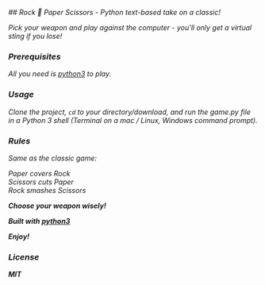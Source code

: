<i>## Rock :punch: Paper Scissors - Python text-based take on a classic!<i>

Pick your weapon and play against the computer - you'll only get a virtual sting if you lose!

### Prerequisites

All you need is [python3](https://www.python.org/doc/) to play.

### Usage
Clone the project, <code>cd</code> to your directory/download, and run the game.py file in a Python 3 shell (Terminal on a mac / Linux, Windows command prompt).

### Rules
Same as the classic game:

Paper covers Rock  
Scissors cuts Paper  
Rock smashes Scissors

<b>Choose your weapon wisely!<b>

Built with [python3](https://www.python.org/)


Enjoy!

### License 
MIT